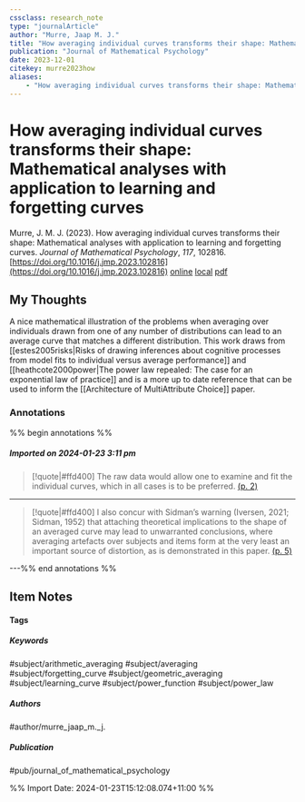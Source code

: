 ```yaml
---
cssclass: research_note
type: "journalArticle"
author: "Murre, Jaap M. J."
title: "How averaging individual curves transforms their shape: Mathematical analyses with application to learning and forgetting curves"
publication: "Journal of Mathematical Psychology"
date: 2023-12-01
citekey: murre2023how
aliases: 
    - "How averaging individual curves transforms their shape: Mathematical analyses with application to learning and forgetting curves"
---
```


# How averaging individual curves transforms their shape: Mathematical analyses with application to learning and forgetting curves

Murre, J. M. J. (2023). How averaging individual curves transforms their shape: Mathematical analyses with application to learning and forgetting curves. _Journal of Mathematical Psychology_, _117_, 102816. [https://doi.org/10.1016/j.jmp.2023.102816](https://doi.org/10.1016/j.jmp.2023.102816)
[online](http://zotero.org/users/local/kZl3QdXV/items/ZTV2KJS5) [local](zotero://select/library/items/ZTV2KJS5) [pdf](file:///home/gjc216/Zotero/storage/253BNXCH/Murre%20-%202023%20-%20How%20averaging%20individual%20curves%20transforms%20their%20s.pdf)
 


## My Thoughts

A nice mathematical illustration of the problems when averaging over individuals drawn from one of any number of distributions can lead to an average curve that matches a different distribution. This work draws from [[estes2005risks|Risks of drawing inferences about cognitive processes from model fits to individual versus average performance]] and [[heathcote2000power|The power law repealed: The case for an exponential law of practice]] and is a more up to date reference that can be used to inform the [[Architecture of MultiAttribute Choice]] paper.
 
### Annotations

%% begin annotations %%

##### Imported on 2024-01-23 3:11 pm
>[!quote|#ffd400]
>The raw data would allow one to examine and fit the individual curves, which in all cases is to be preferred. [(p. 2)](zotero://open-pdf/library/items/253BNXCH?page=2&annotation=9ASGV5HG)

---
>[!quote|#ffd400]
>I also concur with Sidman’s warning (Iversen, 2021; Sidman, 1952) that attaching theoretical implications to the shape of an averaged curve may lead to unwarranted conclusions, where averaging artefacts over subjects and items form at the very least an important source of distortion, as is demonstrated in this paper. [(p. 5)](zotero://open-pdf/library/items/253BNXCH?page=5&annotation=BH9NFYI5)

---%% end annotations %%

## Item Notes

#### Tags

##### Keywords

#subject/arithmetic_averaging #subject/averaging #subject/forgetting_curve #subject/geometric_averaging #subject/learning_curve #subject/power_function #subject/power_law

##### Authors

#author/murre_jaap_m._j.

##### Publication

#pub/journal_of_mathematical_psychology


%% Import Date: 2024-01-23T15:12:08.074+11:00 %%
